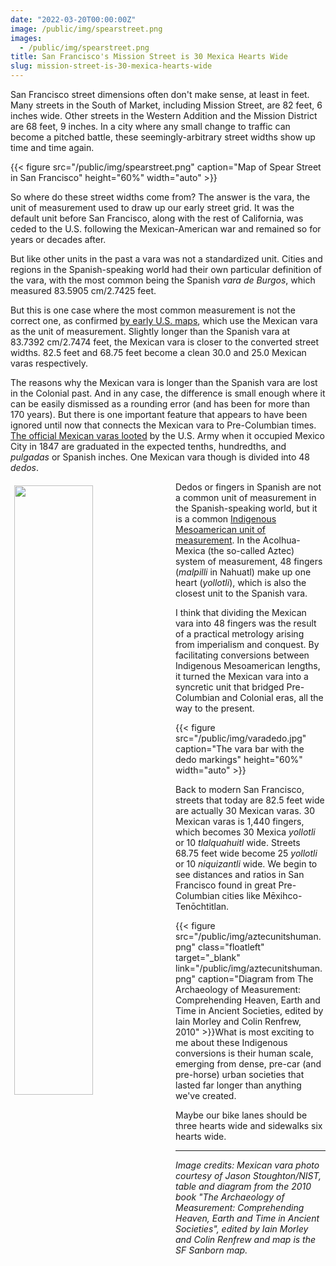 ```yaml
---
date: "2022-03-20T00:00:00Z"
image: /public/img/spearstreet.png
images:
  - /public/img/spearstreet.png
title: San Francisco's Mission Street is 30 Mexica Hearts Wide
slug: mission-street-is-30-mexica-hearts-wide
---
```

San Francisco street dimensions often don't make sense, at least in feet. Many streets in the South of Market, including Mission Street, are 82 feet, 6 inches wide. Other streets in the Western Addition and the Mission District are 68 feet, 9 inches. In a city where any small change to traffic can become a pitched battle, these seemingly-arbitrary street widths show up time and time again.

{{< figure src="/public/img/spearstreet.png" caption="Map of Spear Street in San Francisco" height="60%" width="auto" >}}

<!--more-->

So where do these street widths come from? The answer is the vara, the unit of measurement used to draw up our early street grid. It was the default unit before San Francisco, along with the rest of California, was ceded to the U.S. following the Mexican-American war and remained so for years or decades after.

But like other units in the past a vara was not a standardized unit. Cities and regions in the Spanish-speaking world had their own particular definition of the vara, with the most common being the Spanish *vara de Burgos*, which measured 83.5905 cm/2.7425 feet.

But this is one case where the most common measurement is not the correct one, as confirmed [by early U.S. maps](https://www.davidrumsey.com/luna/servlet/s/l5w6e1), which use the Mexican vara as the unit of measurement. Slightly longer than the Spanish vara at 83.7392 cm/2.7474 feet, the Mexican vara is closer to the converted street widths. 82.5 feet and 68.75 feet become a clean 30.0 and 25.0 Mexican varas respectively.

The reasons why the Mexican vara is longer than the Spanish vara are lost in the Colonial past. And in any case, the difference is small enough where it can be easily dismissed as a rounding error (and has been for more than 170 years). But there is one important feature that appears to have been ignored until now that connects the Mexican vara to Pre-Columbian times. [The official Mexican varas looted](https://www.nist.gov/blogs/taking-measure/vara-standard-length-not-so-standard-history) by the U.S. Army when it occupied Mexico City in 1847 are graduated in the expected tenths, hundredths, and *pulgadas* or Spanish inches. One Mexican vara though is divided into 48 *dedos*.

<a href="/public/img/mexicaunits.png"><img src="/public/img/mexicaunits.png" style="padding:6px 6px 6px 6px; width:50%; height:auto; float:left;" /></a>
Dedos or fingers in Spanish are not a common unit of measurement in the Spanish-speaking world, but it is a common [Indigenous Mesoamerican unit of measurement](https://es.wikipedia.org/wiki/Sistema_m%C3%A9trico_mexica#Medidas_de_longitud). In the Acolhua-Mexica (the so-called Aztec) system of measurement, 48 fingers (*malpilli* in Nahuatl) make up one heart (*yollotli*), which is also the closest unit to the Spanish vara. 

I think that dividing the Mexican vara into 48 fingers was the result of a practical metrology arising from imperialism and conquest. By facilitating conversions between Indigenous Mesoamerican lengths, it turned the Mexican vara into a syncretic unit that bridged Pre-Columbian and Colonial eras, all the way to the present.

{{< figure src="/public/img/varadedo.jpg" caption="The vara bar with the dedo markings" height="60%" width="auto" >}}

Back to modern San Francisco, streets that today are 82.5 feet wide are actually 30 Mexican varas. 30 Mexican varas is 1,440 fingers, which becomes 30 Mexica *yollotli* or 10 *tlalquahuitl* wide. Streets 68.75 feet wide become 25 *yollotli* or 10 *niquizantli* wide. We begin to see distances and ratios in San Francisco found in great Pre-Columbian cities like Mēxihco-Tenōchtitlan.

{{< figure src="/public/img/aztecunitshuman.png" class="floatleft" target="_blank" link="/public/img/aztecunitshuman.png" caption="Diagram from The Archaeology of Measurement: Comprehending Heaven, Earth and Time in Ancient Societies, edited by Iain Morley and Colin Renfrew, 2010" >}}</a>What is most exciting to me about these Indigenous conversions is their human scale, emerging from dense, pre-car (and pre-horse) urban societies that lasted far longer than anything we've created.

Maybe our bike lanes should be three hearts wide and sidewalks six hearts wide.

---

*Image credits: Mexican vara photo courtesy of Jason Stoughton/NIST, table and diagram from the 2010 book "The Archaeology of Measurement: Comprehending Heaven, Earth and Time in Ancient Societies", edited by Iain Morley and Colin Renfrew and map is the SF Sanborn map.*
